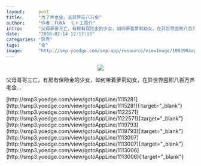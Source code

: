 ```yaml
---
layout:     post
title:      "为了养老金，去异界存八万金"
author:     "作者：FUNA  モトエ惠介"
intro:      "父母哥哥三亡，有房有保险金的少女，如何带着萝莉幼女，在异世界囤积八百万养老金…"
date:       "2018-02-14 12:17:15"
categories: "异界"
tags:       "金"
image:      "http://smp.yoedge.com/smp-app/resource/viewImage/1003904appline.png"
---
```

<div style="text-align: center">
<p><img src="http://smp.yoedge.com/smp-app/resource/viewImage/1003904appline.png"/></p>
</div>
<p class="post-meta">
<span>父母哥哥三亡，有房有保险金的少女，如何带着萝莉幼女，在异世界囤积八百万养老金…</span>
</p>
[http://smp3.yoedge.com/view/gotoAppLine/1115281](http://smp3.yoedge.com/view/gotoAppLine/1115281){:target="_blank"}
[http://smp3.yoedge.com/view/gotoAppLine/1122571](http://smp3.yoedge.com/view/gotoAppLine/1122571){:target="_blank"}
[http://smp3.yoedge.com/view/gotoAppLine/1119793](http://smp3.yoedge.com/view/gotoAppLine/1119793){:target="_blank"}
[http://smp3.yoedge.com/view/gotoAppLine/1113007](http://smp3.yoedge.com/view/gotoAppLine/1113007){:target="_blank"}
[http://smp3.yoedge.com/view/gotoAppLine/1113006](http://smp3.yoedge.com/view/gotoAppLine/1113006){:target="_blank"}


